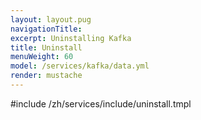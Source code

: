 ```yaml
---
layout: layout.pug
navigationTitle:
excerpt: Uninstalling Kafka
title: Uninstall
menuWeight: 60
model: /services/kafka/data.yml
render: mustache
---
```


#include /zh/services/include/uninstall.tmpl
